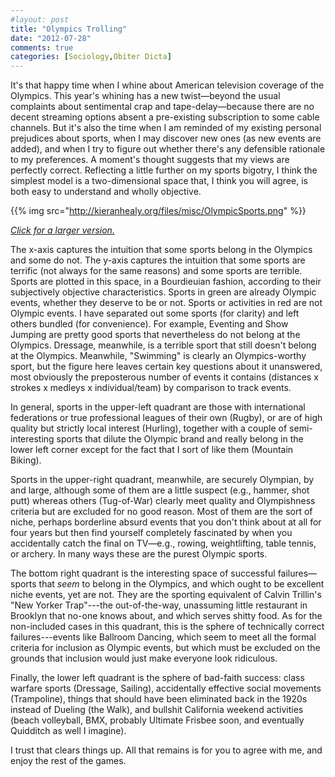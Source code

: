 ```yaml
---
#layout: post
title: "Olympics Trolling"
date: "2012-07-28"
comments: true
categories: [Sociology,Obiter Dicta] 
---
```


It's that happy time when I whine about American television coverage of the Olympics. This year's whining has a new twist—beyond the usual complaints about sentimental crap and tape-delay—because there are no decent streaming options absent a pre-existing subscription to some cable channels. But it's also the time when I am reminded of my existing personal prejudices about sports, when I may discover new ones (as new events are added), and when I try to figure out whether there's any defensible rationale to my preferences. A moment's thought suggests that my views are perfectly correct. Reflecting a little further on my sports bigotry, I think the simplest model is a two-dimensional space that, I think you will agree, is both easy to understand and wholly objective.

{{% img src="http://kieranhealy.org/files/misc/OlympicSports.png" %}}

[*Click for a larger version.*](http://kieranhealy.org/files/misc/OlympicSports.png)

The x-axis captures the intuition that some sports belong in the Olympics and some do not. The y-axis captures the intuition that some sports are terrific (not always for the same reasons) and some sports are terrible. Sports are plotted in this space, in a Bourdieuian fashion, according to their subjectively objective characteristics. Sports in green are already Olympic events, whether they deserve to be or not. Sports or activities in red are not Olympic events. I have separated out some sports (for clarity) and left others bundled (for convenience). For example, Eventing and Show Jumping are pretty good sports that nevertheless do not belong at the Olympics. Dressage, meanwhile, is a terrible sport that still doesn't belong at the Olympics. Meanwhile, "Swimming" is clearly an Olympics-worthy sport, but the figure here leaves certain key questions about it unanswered, most obviously the preposterous number of events it contains (distances x strokes x medleys x individual/team) by comparison to track events. 

In general, sports in the upper-left quadrant are those with international federations or true professional leagues of their own (Rugby), or are of high quality but strictly local interest (Hurling), together with a couple of semi-interesting sports that dilute the Olympic brand and really belong in the lower left corner except for the fact that I sort of like them (Mountain Biking). 

Sports in the upper-right quadrant, meanwhile, are securely Olympian, by and large, although some of them are  a little suspect (e.g., hammer, shot putt) whereas others (Tug-of-War) clearly meet quality and Olympishness criteria but are excluded for no good reason. Most of them are the sort of niche, perhaps borderline absurd events that you don't think about at all for four years but then find yourself completely fascinated by when you accidentally catch the final on TV—e.g., rowing, weightlifting, table tennis, or archery. In many ways these are the purest Olympic sports. 

The bottom right quadrant is the interesting space of successful failures—sports that <em>seem</em> to belong in the Olympics, and which ought to be excellent niche events, yet are not. They are the sporting equivalent of Calvin Trillin's "New Yorker Trap"---the out-of-the-way, unassuming little restaurant in Brooklyn that no-one knows about, and which serves shitty food. As for the non-included cases in this quadrant, this is the sphere of technically correct failures---events like Ballroom Dancing, which seem to meet all the formal criteria for inclusion as Olympic events, but which must be excluded on the grounds that inclusion would just make everyone look ridiculous. 

Finally, the lower left quadrant is the sphere of bad-faith success: class warfare sports (Dressage, Sailing), accidentally effective social movements (Trampoline), things that should have been eliminated back in the 1920s instead of Dueling (the Walk), and bullshit California weekend activities (beach volleyball, BMX, probably Ultimate Frisbee soon, and eventually Quidditch as well I imagine).

I trust that clears things up. All that remains is for you to agree with me, and enjoy the rest of the games.
